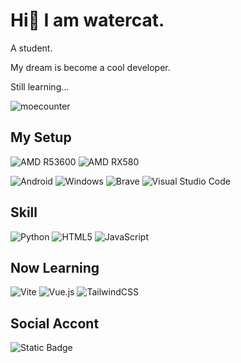 
# Hi👋 I am watercat.

A student.

My dream is become a cool developer.

Still learning...

![moecounter](https://count.getloli.com/get/@watercatuwu)

## My Setup

![AMD R53600](https://img.shields.io/badge/AMD-Ryzen_5_3600-ED1C24?style=for-the-badge&logo=amd&logoColor=white
)
![AMD RX580](https://img.shields.io/badge/AMD-Radeon_RX_580-ED1C24?style=for-the-badge&logo=amd&logoColor=white)


![Android](https://img.shields.io/badge/Android-3DDC84?style=for-the-badge&logo=android&logoColor=white)
![Windows](https://img.shields.io/badge/Windows-0078D6?style=for-the-badge&logo=windows&logoColor=white)
![Brave](https://img.shields.io/badge/Brave-FB542B?style=for-the-badge&logo=Brave&logoColor=white)
![Visual Studio Code](https://img.shields.io/badge/Visual%20Studio%20Code-0078d7.svg?style=for-the-badge&logo=visual-studio-code&logoColor=white)

## Skill
![Python](https://img.shields.io/badge/python-3670A0?style=for-the-badge&logo=python&logoColor=ffdd54)
![HTML5](https://img.shields.io/badge/html5-%23E34F26.svg?style=for-the-badge&logo=html5&logoColor=white)
![JavaScript](https://img.shields.io/badge/javascript-%23323330.svg?style=for-the-badge&logo=javascript&logoColor=%23F7DF1E)

## Now Learning
![Vite](https://img.shields.io/badge/vite-%23646CFF.svg?style=for-the-badge&logo=vite&logoColor=white)
![Vue.js](https://img.shields.io/badge/vuejs-%2335495e.svg?style=for-the-badge&logo=vuedotjs&logoColor=%234FC08D)
![TailwindCSS](https://img.shields.io/badge/tailwindcss-%2338B2AC.svg?style=for-the-badge&logo=tailwind-css&logoColor=white)

## Social Accont
![Static Badge](https://img.shields.io/badge/Discord-%40watercatuwu-blue?style=for-the-badge&logo=discord&logoColor=white)
